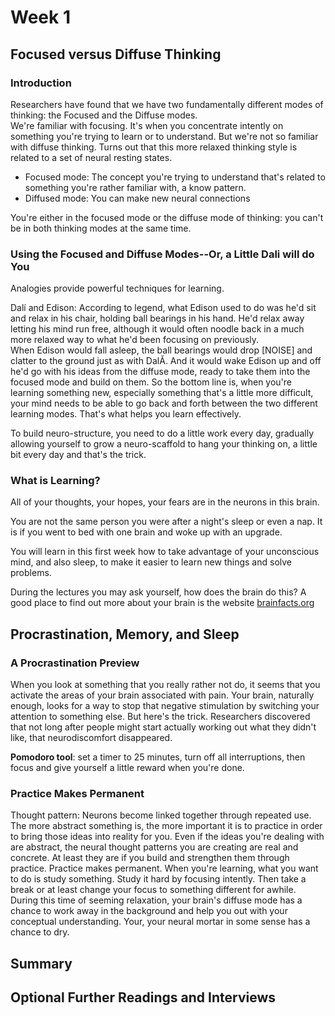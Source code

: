 # Week 1

## Focused versus Diffuse Thinking

### Introduction
Researchers have found that we have two fundamentally different modes of thinking: the Focused and the Diffuse modes.  
We're familiar with focusing. It's when you concentrate intently on something you're trying to learn or to understand. But we're not so familiar with diffuse thinking. Turns out that this more relaxed thinking style is related to a set of neural resting states. 

- Focused mode: The concept you're trying to understand that's related to something you're rather familiar with, a know pattern. 
- Diffused mode: You can make new neural connections 

You're either in the focused mode or the diffuse mode of thinking: you can't be in both thinking modes at the same time.

### Using the Focused and Diffuse Modes--Or, a Little Dali will do You

Analogies provide powerful techniques for learning.

Dalí and Edison: 
According to legend, what Edison used to do was he'd sit and relax in his chair, holding ball bearings in his hand. He'd relax away letting his mind run free, although it would often noodle back in a much more relaxed way to what he'd been focusing on previously.  
When Edison would fall asleep, the ball bearings would drop [NOISE] and clatter to the ground just as with DalĂ­. And it would wake Edison up and off he'd go with his ideas from the diffuse mode, ready to take them into the focused mode and build on them. So the bottom line is, when you're learning something new, especially something that's a little more difficult, your mind needs to be able to go back and forth between the two different learning modes. That's what helps you learn effectively.

To build neuro-structure, you need to do a little work every day, gradually allowing yourself to grow a neuro-scaffold to hang your thinking on, a little bit every day and that's the trick. 

### What is Learning?

All of your thoughts, your hopes, your fears are in the neurons in this brain. 

You are not the same person you were after a night's sleep or even a nap. It is if you went to bed with one brain and woke up with an upgrade. 

You will learn in this first week how to take advantage of your unconscious mind, and also sleep, to make it easier to learn new things and solve problems. 

During the lectures you may ask yourself, how does the brain do this? A good place to find out more about your brain is the website [brainfacts.org](brainfacts.org)

## Procrastination, Memory, and Sleep

### A Procrastination Preview

When you look at something that you really rather not do, it seems that you activate the areas of your brain associated with pain. Your brain, naturally enough, looks for a way to stop that negative stimulation by switching your attention to something else. But here's the trick. Researchers discovered that not long after people might start actually working out what they didn't like, that neurodiscomfort disappeared.

**Pomodoro tool**: set a timer to 25 minutes, turn off all interruptions, then focus and give yourself a little reward when you're done.

### Practice Makes Permanent
Thought pattern: Neurons become linked together through repeated use. The more abstract something is, the more important it is to practice in order to bring those ideas into reality for you. Even if the ideas you're dealing with are abstract, the neural thought patterns you are creating are real and concrete. At least they are if you build and strengthen them through practice.
Practice makes permanent. 
When you're learning, what you want to do is study something. Study it hard by focusing intently. Then take a break or at least change your focus to something different for awhile. During this time of seeming relaxation, your brain's diffuse mode has a chance to work away in the background and help you out with your conceptual understanding. Your, your neural mortar in some sense has a chance to dry.



### 

## Summary

## Optional Further Readings and Interviews
